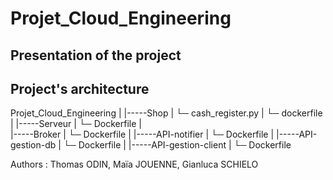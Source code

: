 # Projet_Cloud_Engineering

## Presentation of the project

## Project's architecture 

  Projet_Cloud_Engineering
  |
  |-----Shop
  |       └─ cash_register.py
  |       └─ dockerfile
  |
  |-----Serveur
  |       └─ Dockerfile
  |         
  |-----Broker
  |       └─ Dockerfile
  |
  |-----API-notifier
  |       └─ Dockerfile
  |
  |-----API-gestion-db
  |       └─ Dockerfile
  |
  |-----API-gestion-client
  |       └─ Dockerfile


Authors : Thomas ODIN, Maïa JOUENNE, Gianluca SCHIELO
